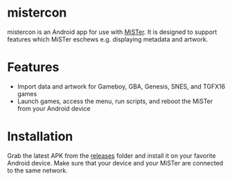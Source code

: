 # mistercon

mistercon is an Android app for use with [MiSTer](https://github.com/MiSTer-devel/Main_MiSTer/wiki). It is designed to support features which MiSTer eschews e.g. displaying metadata and artwork.

# Features

* Import data and artwork for Gameboy, GBA, Genesis, SNES, and TGFX16 games
* Launch games, access the menu, run scripts, and reboot the MiSTer from your Android device

# Installation

Grab the latest APK from the [releases](https://github.com/tatsutron/remote/tree/main/releases) folder and install it on your favorite Android device. Make sure that your device and your MiSTer are connected to the same network.

